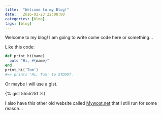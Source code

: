 ```yaml
---
title:  "Welcome to my Blog!"
date:   2016-02-23 22:08:00
categories: [blog]
tags: [blog]
---
```

Welcome to my blog! I am going to write come code here or something...

Like this code: 

``` ruby
def print_hi(name)
  puts "Hi, #{name}"
end
print_hi('Tom')
#=> prints 'Hi, Tom' to STDOUT.
```

Or maybe I will use a gist.

{% gist 5555251 %}

I also have this other old website called [Mywoot.net][mywoot] that I still run for some reason...

[mywoot]:      http://mywoot.net
